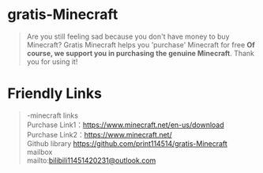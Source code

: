 # gratis-Minecraft
>Are you still feeling sad because you don't have money to buy Minecraft? Gratis Minecraft helps you 'purchase' Minecraft for free
>**Of course, we support you in purchasing the genuine Minecraft**. Thank you for using it!
# Friendly Links
>-minecraft links<br>
>Purchase Link1：https://www.minecraft.net/en-us/download<br>
>Purchase Link2：https://www.minecraft.net/<br>
>Github library
>https://github.com/print114514/gratis-Minecraft<br>
>mailbox<br>
>mailto:bilibili11451420231@outlook.com

